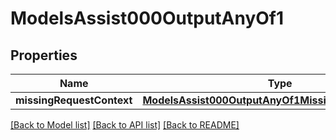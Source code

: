 # ModelsAssist000OutputAnyOf1

## Properties
Name | Type | Description | Notes
------------ | ------------- | ------------- | -------------
**missingRequestContext** | [**ModelsAssist000OutputAnyOf1MissingRequestContext**](ModelsAssist000OutputAnyOf1MissingRequestContext.md) |  | 

[[Back to Model list]](../README.md#documentation-for-models) [[Back to API list]](../README.md#documentation-for-api-endpoints) [[Back to README]](../README.md)


